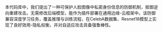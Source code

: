 本代码库中，我们提出了一种可保护人脸图像中私密身份信息的防御机制，抵御逆向重建攻击。无需修改后端模型，能作为插件部署在通用边缘-云框架中。该防御兼容深度学习任务，覆盖推理与训练流程，在CelebA数据集、Resnet18模型上实现了良好效用-隐私权衡，并对自适应攻击具备强鲁棒性。
